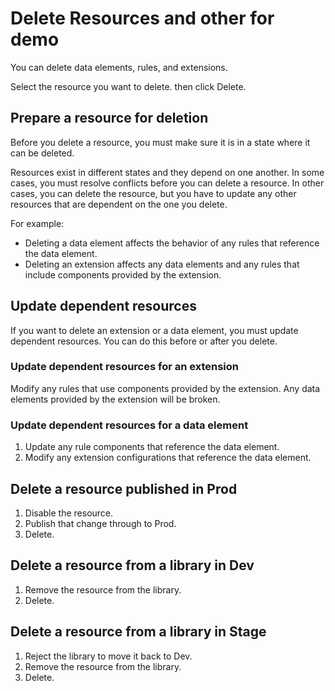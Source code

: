 # Delete Resources and other for demo

You can delete data elements, rules, and extensions.

Select the resource you want to delete. then click Delete.

## Prepare a resource for deletion

Before you delete a resource, you must make sure it is in a state where it can be deleted.

Resources exist in different states and they depend on one another. In some cases, you must resolve conflicts before you can delete a resource. In other cases, you can delete the resource, but you have to update any other resources that are dependent on the one you delete.

For example:

* Deleting a data element affects the behavior of any rules that reference the data element.
* Deleting an extension affects any data elements and any rules that include components provided by the extension.

## Update dependent resources

If you want to delete an extension or a data element, you must update dependent resources. You can do this before or after you delete.

### Update dependent resources for an extension

Modify any rules that use components provided by the extension. Any data elements provided by the extension will be broken.

### Update dependent resources for a data element

1. Update any rule components that reference the data element.
2. Modify any extension configurations that reference the data element.

## Delete a resource published in Prod

1. Disable the resource.
2. Publish that change through to Prod.
3. Delete.

## Delete a resource from a library in Dev

1. Remove the resource from the library.
2. Delete.

## Delete a resource from a library in Stage

1. Reject the library to move it back to Dev.
2. Remove the resource from the library.
3. Delete.

